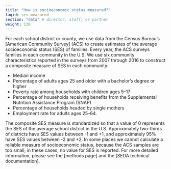 ```yaml
---
title: "How is socioeconomic status measured?"
faqid: ses-measured
section: "data" # director, staff, or partner
weight: 130
---
```

For each school district or county, we use data from the Census Bureau’s [American Community Survey] (ACS) to create estimates of the average socioeconomic status (SES) of families. Every year, the ACS surveys families in each community in the U.S. We use six community characteristics reported in the surveys from 2007 through 2016 to construct a composite measure of SES in each community:

- Median income
- Percentage of adults ages 25 and older with a bachelor’s degree or higher
- Poverty rate among households with children ages 5–17
- Percentage of households receiving benefits from the Supplemental Nutrition Assistance Program (SNAP)
- Percentage of households headed by single mothers
- Employment rate for adults ages 25–64.

The composite SES measure is standardized so that a value of 0 represents the SES of the average school district in the U.S. Approximately two-thirds of districts have SES values between -1 and +1, and approximately 95% have SES values between -2 and +2. In some places we cannot calculate a reliable measure of socioeconomic status, because the ACS samples are too small; in these cases, no value for SES is reported. For more detailed information, please see the [methods page] and the [SEDA technical documentation]. 


